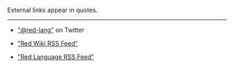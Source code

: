 External links appear in quotes.
***

* ["@red-lang"](https://twitter.com/red_lang?lang=en) on Twitter

* ["Red Wiki RSS Feed"](https://github.com/red/red/wiki.atom) 

* ["Red Language RSS Feed"](http://www.red-lang.org/feeds/posts/default) 